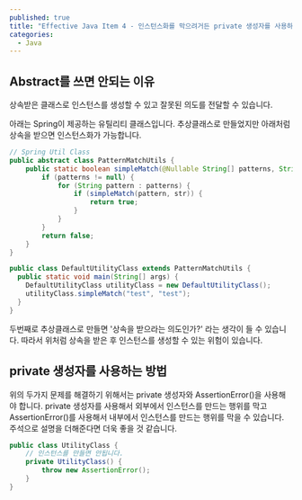 ```yaml
---
published: true
title: "Effective Java Item 4 - 인스턴스화를 막으려거든 private 생성자를 사용하라"
categories:
  - Java
---
```


## Abstract를 쓰면 안되는 이유
상속받은 클래스로 인스턴스를 생성할 수 있고 잘못된 의도를 전달할 수 있습니다.

아래는 Spring이 제공하는 유틸리티 클래스입니다. 추상클래스로 만들었지만 아래처럼 상속을 받으면 인스턴스화가 가능합니다.

~~~java
// Spring Util Class
public abstract class PatternMatchUtils {
    public static boolean simpleMatch(@Nullable String[] patterns, String str) {
		if (patterns != null) {
			for (String pattern : patterns) {
				if (simpleMatch(pattern, str)) {
					return true;
				}
			}
		}
		return false;
	}
}

public class DefaultUtilityClass extends PatternMatchUtils {
  public static void main(String[] args) {
    DefaultUtilityClass utilityClass = new DefaultUtilityClass();
    utilityClass.simpleMatch("test", "test");
  }
}
~~~

두번째로 추상클래스로 만들면 '상속을 받으라는 의도인가?' 라는 생각이 들 수 있습니다. 따라서 위처럼 상속을 받은 후 인스턴스를 생성할 수 있는 위험이 있습니다.


## private 생성자를 사용하는 방법

위의 두가지 문제를 해결하기 위해서는 private 생성자와 AssertionError()을 사용해야 합니다. private 생성자를 사용해서 외부에서 인스턴스를 만드는 행위를 막고 AssertionError()를 사용해서 내부에서 인스턴스를 만드는 행위를 막을 수 있습니다. 주석으로 설명을 더해준다면 더욱 좋을 것 같습니다.

~~~java
public class UtilityClass {
    // 인스턴스를 만들면 안됩니다.
    private UtilityClass() {
        throw new AssertionError();
    }
}
~~~

